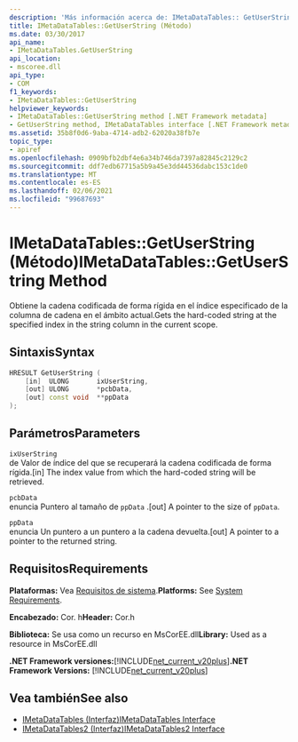 ```yaml
---
description: 'Más información acerca de: IMetaDataTables:: GetUserString ((método)'
title: IMetaDataTables::GetUserString (Método)
ms.date: 03/30/2017
api_name:
- IMetaDataTables.GetUserString
api_location:
- mscoree.dll
api_type:
- COM
f1_keywords:
- IMetaDataTables::GetUserString
helpviewer_keywords:
- IMetaDataTables::GetUserString method [.NET Framework metadata]
- GetUserString method, IMetaDataTables interface [.NET Framework metadata]
ms.assetid: 35b8f0d6-9aba-4714-adb2-62020a38fb7e
topic_type:
- apiref
ms.openlocfilehash: 0909bfb2dbf4e6a34b746da7397a82845c2129c2
ms.sourcegitcommit: ddf7edb67715a5b9a45e3dd44536dabc153c1de0
ms.translationtype: MT
ms.contentlocale: es-ES
ms.lasthandoff: 02/06/2021
ms.locfileid: "99687693"
---
```

# <a name="imetadatatablesgetuserstring-method"></a><span data-ttu-id="7d9ab-103">IMetaDataTables::GetUserString (Método)</span><span class="sxs-lookup"><span data-stu-id="7d9ab-103">IMetaDataTables::GetUserString Method</span></span>

<span data-ttu-id="7d9ab-104">Obtiene la cadena codificada de forma rígida en el índice especificado de la columna de cadena en el ámbito actual.</span><span class="sxs-lookup"><span data-stu-id="7d9ab-104">Gets the hard-coded string at the specified index in the string column in the current scope.</span></span>

## <a name="syntax"></a><span data-ttu-id="7d9ab-105">Sintaxis</span><span class="sxs-lookup"><span data-stu-id="7d9ab-105">Syntax</span></span>

```cpp
HRESULT GetUserString (
    [in]  ULONG       ixUserString,
    [out] ULONG       *pcbData,
    [out] const void  **ppData
);
```

## <a name="parameters"></a><span data-ttu-id="7d9ab-106">Parámetros</span><span class="sxs-lookup"><span data-stu-id="7d9ab-106">Parameters</span></span>

`ixUserString`\
<span data-ttu-id="7d9ab-107">de Valor de índice del que se recuperará la cadena codificada de forma rígida.</span><span class="sxs-lookup"><span data-stu-id="7d9ab-107">[in] The index value from which the hard-coded string will be retrieved.</span></span>

`pcbData`\
<span data-ttu-id="7d9ab-108">enuncia Puntero al tamaño de `ppData` .</span><span class="sxs-lookup"><span data-stu-id="7d9ab-108">[out] A pointer to the size of `ppData`.</span></span>

`ppData`\
<span data-ttu-id="7d9ab-109">enuncia Un puntero a un puntero a la cadena devuelta.</span><span class="sxs-lookup"><span data-stu-id="7d9ab-109">[out] A pointer to a pointer to the returned string.</span></span>

## <a name="requirements"></a><span data-ttu-id="7d9ab-110">Requisitos</span><span class="sxs-lookup"><span data-stu-id="7d9ab-110">Requirements</span></span>

<span data-ttu-id="7d9ab-111">**Plataformas:** Vea [Requisitos de sistema](../../get-started/system-requirements.md).</span><span class="sxs-lookup"><span data-stu-id="7d9ab-111">**Platforms:** See [System Requirements](../../get-started/system-requirements.md).</span></span>

<span data-ttu-id="7d9ab-112">**Encabezado:** Cor. h</span><span class="sxs-lookup"><span data-stu-id="7d9ab-112">**Header:** Cor.h</span></span>

<span data-ttu-id="7d9ab-113">**Biblioteca:** Se usa como un recurso en MsCorEE.dll</span><span class="sxs-lookup"><span data-stu-id="7d9ab-113">**Library:** Used as a resource in MsCorEE.dll</span></span>

<span data-ttu-id="7d9ab-114">**.NET Framework versiones:**[!INCLUDE[net_current_v20plus](../../../../includes/net-current-v20plus-md.md)]</span><span class="sxs-lookup"><span data-stu-id="7d9ab-114">**.NET Framework Versions:** [!INCLUDE[net_current_v20plus](../../../../includes/net-current-v20plus-md.md)]</span></span>

## <a name="see-also"></a><span data-ttu-id="7d9ab-115">Vea también</span><span class="sxs-lookup"><span data-stu-id="7d9ab-115">See also</span></span>

- [<span data-ttu-id="7d9ab-116">IMetaDataTables (Interfaz)</span><span class="sxs-lookup"><span data-stu-id="7d9ab-116">IMetaDataTables Interface</span></span>](imetadatatables-interface.md)
- [<span data-ttu-id="7d9ab-117">IMetaDataTables2 (Interfaz)</span><span class="sxs-lookup"><span data-stu-id="7d9ab-117">IMetaDataTables2 Interface</span></span>](imetadatatables2-interface.md)
